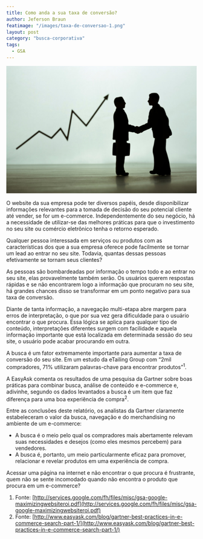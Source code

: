 ```yaml
---
title: Como anda a sua taxa de conversão?
author: Jeferson Braun
featimage: "/images/taxa-de-conversao-1.png"
layout: post
category: "busca-corporativa"
tags: 
  - GSA
---
```


![Taxa de conversão](/images/taxa-de-conversao-2.jpeg)

O website da sua empresa pode ter diversos papéis, desde disponibilizar informações relevantes para a tomada de decisão do seu potencial cliente até vender, se for um e-commerce. Independentemente do seu negócio, há a necessidade de utilizar-se das melhores práticas para que o investimento no seu site ou comércio eletrônico tenha o retorno esperado.

Qualquer pessoa interessada em serviços ou produtos com as características dos que a sua empresa oferece pode facilmente se tornar um lead ao entrar no seu site. Todavia, quantas dessas pessoas efetivamente se tornam seus clientes?

As pessoas são bombardeadas por informação o tempo todo e ao entrar no seu site, elas provavelmente também serão. Os usuários querem respostas rápidas e se não encontrarem logo a informação que procuram no seu site, há grandes chances disso se transformar em um ponto negativo para sua taxa de conversão.

Diante de tanta informação, a navegação multi-etapa abre margem para erros de interpretação, o que por sua vez gera dificuldade para o usuário encontrar o que procura. Essa lógica se aplica para qualquer tipo de conteúdo, interpretações diferentes surgem com facilidade e aquela informação importante que está localizada em determinada sessão do seu site, o usuário pode acabar procurando em outra.

A busca é um fator extremamente importante para aumentar a taxa de conversão do seu site. Em um estudo da eTailing Group com “2mil compradores, 71% utilizaram palavras-chave para encontrar produtos”<sup>1</sup>.

A EasyAsk comenta os resultados de uma pesquisa da Gartner sobre boas práticas para combinar busca, análise de conteúdo e e-commerce e, adivinhe, segundo os dados levantados a busca é um item que faz diferença para uma boa experiência de compra<sup>2</sup>.

Entre as conclusões deste relatório, os analistas da Gartner claramente estabeleceram o valor da busca, navegação e do merchandising no ambiente de um e-commerce:

- A busca é o meio pelo qual os compradores mais abertamente relevam suas necessidades e desejos (como eles mesmos percebem) para vendedores.
- A busca é, portanto, um meio particularmente eficaz para promover, relacionar e revelar produtos em uma experiência de compra.

Acessar uma página na internet e não encontrar o que procura é frustrante, quem não se sente incomodado quando não encontra o produto que procura em um e-commerce?

1. Fonte: [http://services.google.com/fh/files/misc/gsa-google-maximizingwebsiteroi.pdf](http://services.google.com/fh/files/misc/gsa-google-maximizingwebsiteroi.pdf)
2. Fonte: [http://www.easyask.com/blog/gartner-best-practices-in-e-commerce-search-part-1/](http://www.easyask.com/blog/gartner-best-practices-in-e-commerce-search-part-1/)